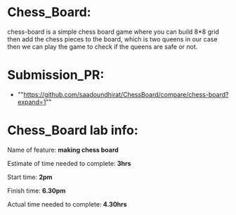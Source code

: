 # **Chess_Board:**
chess-board is a simple chess board game where you can build 8*8 grid then add the chess pieces to the board, which is two queens in our case then we can play the game to check if the queens are safe or not.

# Submission_PR:

- ""https://github.com/saadoundhirat/ChessBoard/compare/chess-board?expand=1""


# **Chess_Board lab info:**
Name of feature: __making chess board__

Estimate of time needed to complete: __3hrs__

Start time: __2pm__

Finish time: __6.30pm__

Actual time needed to complete: __4.30hrs__